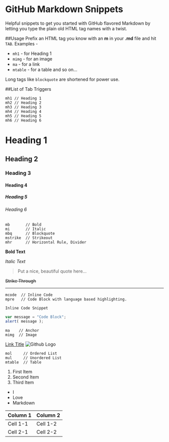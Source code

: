 # GitHub Markdown Snippets
Helpful snippets to get you started with GitHub flavored Markdown by letting you type the plain old HTML tag names with a twist.

##Usage
Prefix an HTML tag you know with an **m** in your **.md** file and hit `TAB`. Examples - 
- `mh1`    - for Heading 1  
- `mimg`   - for an image 
- `ma`     - for a link
- `mtable` - for a table
and so on...

Long tags like `blockquote` are shortened for power use.

##List of Tab Triggers

```
mh1 // Heading 1
mh2 // Heading 2
mh3 // Heading 3
mh4 // Heading 4
mh5 // Heading 5
mh6 // Heading 6
```
# Heading 1  
## Heading 2  
### Heading 3  
#### Heading 4  
##### Heading 5          
###### Heading 6
```
mb       // Bold
mi       // Italic
mbq      // Blockquote
mstrike  // Strikeout
mhr      // Horizontal Rule, Divider
```
**Bold Text** 

*Italic Text* 

> Put a nice, beautiful
> quote here...

~~Strike Through~~ 

---

```
mcode  // Inline Code
mpre   // Code Block with language based highlighting.
```
`Inline Code Snippet`

```javascript
var message = "Code Block";
alert( message );
```
```
ma    // Anchor
mimg  // Image
```
[Link Title](Link) 
![Github Logo](https://wasin.io/wp-content/uploads/2015/05/showimage.png) 

```
mol     // Ordered List
mul     // Unordered List
mtable  // Table
```
1. First Item 
2. Second Item
3. Third Item

-  I 
-  Love
-  Markdown

| Column 1 | Column 2 |
| ------------- | ------------- |
| Cell 1-1 | Cell 1-2 |
| Cell 2-1 | Cell 2-2 |






  

